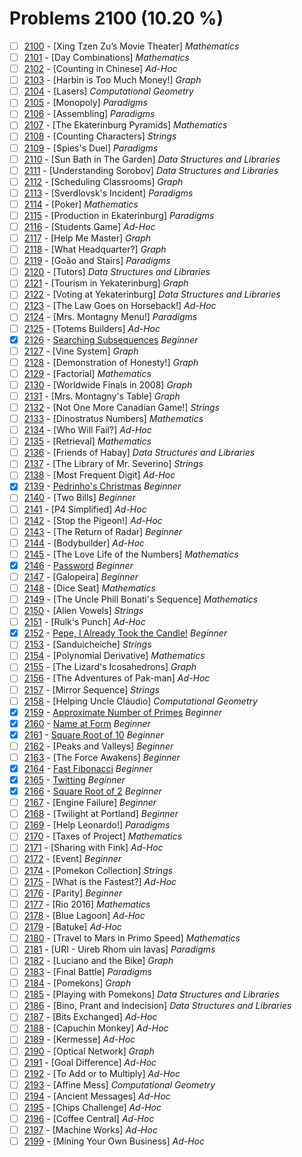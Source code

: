 # Problems 2100 (10.20 %)


- [ ] [2100](https://www.beecrowd.com.br/judge/en/problems/view/2100) - [Xing Tzen Zu’s Movie Theater] *Mathematics*
- [ ] [2101](https://www.beecrowd.com.br/judge/en/problems/view/2101) - [Day Combinations] *Mathematics*
- [ ] [2102](https://www.beecrowd.com.br/judge/en/problems/view/2102) - [Counting in Chinese] *Ad-Hoc*
- [ ] [2103](https://www.beecrowd.com.br/judge/en/problems/view/2103) - [Harbin is Too Much Money!] *Graph*
- [ ] [2104](https://www.beecrowd.com.br/judge/en/problems/view/2104) - [Lasers] *Computational Geometry*
- [ ] [2105](https://www.beecrowd.com.br/judge/en/problems/view/2105) - [Monopoly] *Paradigms*
- [ ] [2106](https://www.beecrowd.com.br/judge/en/problems/view/2106) - [Assembling] *Paradigms*
- [ ] [2107](https://www.beecrowd.com.br/judge/en/problems/view/2107) - [The Ekaterinburg Pyramids] *Mathematics*
- [ ] [2108](https://www.beecrowd.com.br/judge/en/problems/view/2108) - [Counting Characters] *Strings*
- [ ] [2109](https://www.beecrowd.com.br/judge/en/problems/view/2109) - [Spies's Duel] *Paradigms*
- [ ] [2110](https://www.beecrowd.com.br/judge/en/problems/view/2110) - [Sun Bath in The Garden] *Data Structures and Libraries*
- [ ] [2111](https://www.beecrowd.com.br/judge/en/problems/view/2111) - [Understanding Sorobov] *Data Structures and Libraries*
- [ ] [2112](https://www.beecrowd.com.br/judge/en/problems/view/2112) - [Scheduling Classrooms] *Graph*
- [ ] [2113](https://www.beecrowd.com.br/judge/en/problems/view/2113) - [Sverdlovsk's Incident] *Paradigms*
- [ ] [2114](https://www.beecrowd.com.br/judge/en/problems/view/2114) - [Poker] *Mathematics*
- [ ] [2115](https://www.beecrowd.com.br/judge/en/problems/view/2115) - [Production in Ekaterinburg] *Paradigms*
- [ ] [2116](https://www.beecrowd.com.br/judge/en/problems/view/2116) - [Students Game] *Ad-Hoc*
- [ ] [2117](https://www.beecrowd.com.br/judge/en/problems/view/2117) - [Help Me Master] *Graph*
- [ ] [2118](https://www.beecrowd.com.br/judge/en/problems/view/2118) - [What Headquarter?] *Graph*
- [ ] [2119](https://www.beecrowd.com.br/judge/en/problems/view/2119) - [Goão and Stairs] *Paradigms*
- [ ] [2120](https://www.beecrowd.com.br/judge/en/problems/view/2120) - [Tutors] *Data Structures and Libraries*
- [ ] [2121](https://www.beecrowd.com.br/judge/en/problems/view/2121) - [Tourism in Yekaterinburg] *Graph*
- [ ] [2122](https://www.beecrowd.com.br/judge/en/problems/view/2122) - [Voting at Yekaterinburg] *Data Structures and Libraries*
- [ ] [2123](https://www.beecrowd.com.br/judge/en/problems/view/2123) - [The Law Goes on Horseback!] *Ad-Hoc*
- [ ] [2124](https://www.beecrowd.com.br/judge/en/problems/view/2124) - [Mrs. Montagny Menu!] *Paradigms*
- [ ] [2125](https://www.beecrowd.com.br/judge/en/problems/view/2125) - [Totems Builders] *Ad-Hoc*
- [x] [2126](https://www.beecrowd.com.br/judge/en/problems/view/2126) - [Searching Subsequences](https://github.com/Luc4sguilherme/beecrowd/blob/master/problems/[2100-2199]/2126/code.js) *Beginner*
- [ ] [2127](https://www.beecrowd.com.br/judge/en/problems/view/2127) - [Vine System] *Graph*
- [ ] [2128](https://www.beecrowd.com.br/judge/en/problems/view/2128) - [Demonstration of Honesty!] *Graph*
- [ ] [2129](https://www.beecrowd.com.br/judge/en/problems/view/2129) - [Factorial] *Mathematics*
- [ ] [2130](https://www.beecrowd.com.br/judge/en/problems/view/2130) - [Worldwide Finals in 2008] *Graph*
- [ ] [2131](https://www.beecrowd.com.br/judge/en/problems/view/2131) - [Mrs. Montagny's Table] *Graph*
- [ ] [2132](https://www.beecrowd.com.br/judge/en/problems/view/2132) - [Not One More Canadian Game!] *Strings*
- [ ] [2133](https://www.beecrowd.com.br/judge/en/problems/view/2133) - [Dinostratus Numbers] *Mathematics*
- [ ] [2134](https://www.beecrowd.com.br/judge/en/problems/view/2134) - [Who Will Fail?] *Ad-Hoc*
- [ ] [2135](https://www.beecrowd.com.br/judge/en/problems/view/2135) - [Retrieval] *Mathematics*
- [ ] [2136](https://www.beecrowd.com.br/judge/en/problems/view/2136) - [Friends of Habay] *Data Structures and Libraries*
- [ ] [2137](https://www.beecrowd.com.br/judge/en/problems/view/2137) - [The Library of Mr. Severino] *Strings*
- [ ] [2138](https://www.beecrowd.com.br/judge/en/problems/view/2138) - [Most Frequent Digit] *Ad-Hoc*
- [x] [2139](https://www.beecrowd.com.br/judge/en/problems/view/2139) - [Pedrinho's Christmas](https://github.com/Luc4sguilherme/beecrowd/blob/master/problems/[2100-2199]/2139/code.js) *Beginner*
- [ ] [2140](https://www.beecrowd.com.br/judge/en/problems/view/2140) - [Two Bills] *Beginner*
- [ ] [2141](https://www.beecrowd.com.br/judge/en/problems/view/2141) - [P4 Simplified] *Ad-Hoc*
- [ ] [2142](https://www.beecrowd.com.br/judge/en/problems/view/2142) - [Stop the Pigeon!] *Ad-Hoc*
- [ ] [2143](https://www.beecrowd.com.br/judge/en/problems/view/2143) - [The Return of Radar] *Beginner*
- [ ] [2144](https://www.beecrowd.com.br/judge/en/problems/view/2144) - [Bodybuilder] *Ad-Hoc*
- [ ] [2145](https://www.beecrowd.com.br/judge/en/problems/view/2145) - [The Love Life of the Numbers] *Mathematics*
- [x] [2146](https://www.beecrowd.com.br/judge/en/problems/view/2146) - [Password](https://github.com/Luc4sguilherme/beecrowd/blob/master/problems/[2100-2199]/2146/code.js) *Beginner*
- [ ] [2147](https://www.beecrowd.com.br/judge/en/problems/view/2147) - [Galopeira] *Beginner*
- [ ] [2148](https://www.beecrowd.com.br/judge/en/problems/view/2148) - [Dice Seat] *Mathematics*
- [ ] [2149](https://www.beecrowd.com.br/judge/en/problems/view/2149) - [The Uncle Phill Bonati's Sequence] *Mathematics*
- [ ] [2150](https://www.beecrowd.com.br/judge/en/problems/view/2150) - [Alien Vowels] *Strings*
- [ ] [2151](https://www.beecrowd.com.br/judge/en/problems/view/2151) - [Rulk's Punch] *Ad-Hoc*
- [x] [2152](https://www.beecrowd.com.br/judge/en/problems/view/2152) - [Pepe, I Already Took the Candle!](https://github.com/Luc4sguilherme/beecrowd/blob/master/problems/[2100-2199]/2152/code.js) *Beginner*
- [ ] [2153](https://www.beecrowd.com.br/judge/en/problems/view/2153) - [Sanduicheiche] *Strings*
- [ ] [2154](https://www.beecrowd.com.br/judge/en/problems/view/2154) - [Polynomial Derivative] *Mathematics*
- [ ] [2155](https://www.beecrowd.com.br/judge/en/problems/view/2155) - [The Lizard's Icosahedrons] *Graph*
- [ ] [2156](https://www.beecrowd.com.br/judge/en/problems/view/2156) - [The Adventures of Pak-man] *Ad-Hoc*
- [ ] [2157](https://www.beecrowd.com.br/judge/en/problems/view/2157) - [Mirror Sequence] *Strings*
- [ ] [2158](https://www.beecrowd.com.br/judge/en/problems/view/2158) - [Helping Uncle Cláudio] *Computational Geometry*
- [x] [2159](https://www.beecrowd.com.br/judge/en/problems/view/2159) - [Approximate Number of Primes](https://github.com/Luc4sguilherme/beecrowd/blob/master/problems/[2100-2199]/2159/code.js) *Beginner*
- [x] [2160](https://www.beecrowd.com.br/judge/en/problems/view/2160) - [Name at Form](https://github.com/Luc4sguilherme/beecrowd/blob/master/problems/[2100-2199]/2160/code.js) *Beginner*
- [x] [2161](https://www.beecrowd.com.br/judge/en/problems/view/2161) - [Square Root of 10](https://github.com/Luc4sguilherme/beecrowd/blob/master/problems/[2100-2199]/2161/code.js) *Beginner*
- [ ] [2162](https://www.beecrowd.com.br/judge/en/problems/view/2162) - [Peaks and Valleys] *Beginner*
- [ ] [2163](https://www.beecrowd.com.br/judge/en/problems/view/2163) - [The Force Awakens] *Beginner*
- [x] [2164](https://www.beecrowd.com.br/judge/en/problems/view/2164) - [Fast Fibonacci](https://github.com/Luc4sguilherme/beecrowd/blob/master/problems/[2100-2199]/2164/code.js) *Beginner*
- [x] [2165](https://www.beecrowd.com.br/judge/en/problems/view/2165) - [Twitting](https://github.com/Luc4sguilherme/beecrowd/blob/master/problems/[2100-2199]/2165/code.js) *Beginner*
- [x] [2166](https://www.beecrowd.com.br/judge/en/problems/view/2166) - [Square Root of 2](https://github.com/Luc4sguilherme/beecrowd/blob/master/problems/[2100-2199]/2166/code.js) *Beginner*
- [ ] [2167](https://www.beecrowd.com.br/judge/en/problems/view/2167) - [Engine Failure] *Beginner*
- [ ] [2168](https://www.beecrowd.com.br/judge/en/problems/view/2168) - [Twilight at Portland] *Beginner*
- [ ] [2169](https://www.beecrowd.com.br/judge/en/problems/view/2169) - [Help Leonardo!] *Paradigms*
- [ ] [2170](https://www.beecrowd.com.br/judge/en/problems/view/2170) - [Taxes of Project] *Mathematics*
- [ ] [2171](https://www.beecrowd.com.br/judge/en/problems/view/2171) - [Sharing with Fink] *Ad-Hoc*
- [ ] [2172](https://www.beecrowd.com.br/judge/en/problems/view/2172) - [Event] *Beginner*
- [ ] [2174](https://www.beecrowd.com.br/judge/en/problems/view/2174) - [Pomekon Collection] *Strings*
- [ ] [2175](https://www.beecrowd.com.br/judge/en/problems/view/2175) - [What is the Fastest?] *Ad-Hoc*
- [ ] [2176](https://www.beecrowd.com.br/judge/en/problems/view/2176) - [Parity] *Beginner*
- [ ] [2177](https://www.beecrowd.com.br/judge/en/problems/view/2177) - [Rio 2016] *Mathematics*
- [ ] [2178](https://www.beecrowd.com.br/judge/en/problems/view/2178) - [Blue Lagoon] *Ad-Hoc*
- [ ] [2179](https://www.beecrowd.com.br/judge/en/problems/view/2179) - [Batuke] *Ad-Hoc*
- [ ] [2180](https://www.beecrowd.com.br/judge/en/problems/view/2180) - [Travel to Mars in Primo Speed] *Mathematics*
- [ ] [2181](https://www.beecrowd.com.br/judge/en/problems/view/2181) - [URI - Uireb Rhom uin Iavas] *Paradigms*
- [ ] [2182](https://www.beecrowd.com.br/judge/en/problems/view/2182) - [Luciano and the Bike] *Graph*
- [ ] [2183](https://www.beecrowd.com.br/judge/en/problems/view/2183) - [Final Battle] *Paradigms*
- [ ] [2184](https://www.beecrowd.com.br/judge/en/problems/view/2184) - [Pomekons] *Graph*
- [ ] [2185](https://www.beecrowd.com.br/judge/en/problems/view/2185) - [Playing with Pomekons] *Data Structures and Libraries*
- [ ] [2186](https://www.beecrowd.com.br/judge/en/problems/view/2186) - [Bino, Prant and Indecision] *Data Structures and Libraries*
- [ ] [2187](https://www.beecrowd.com.br/judge/en/problems/view/2187) - [Bits Exchanged] *Ad-Hoc*
- [ ] [2188](https://www.beecrowd.com.br/judge/en/problems/view/2188) - [Capuchin Monkey] *Ad-Hoc*
- [ ] [2189](https://www.beecrowd.com.br/judge/en/problems/view/2189) - [Kermesse] *Ad-Hoc*
- [ ] [2190](https://www.beecrowd.com.br/judge/en/problems/view/2190) - [Optical Network] *Graph*
- [ ] [2191](https://www.beecrowd.com.br/judge/en/problems/view/2191) - [Goal Difference] *Ad-Hoc*
- [ ] [2192](https://www.beecrowd.com.br/judge/en/problems/view/2192) - [To Add or to Multiply] *Ad-Hoc*
- [ ] [2193](https://www.beecrowd.com.br/judge/en/problems/view/2193) - [Affine Mess] *Computational Geometry*
- [ ] [2194](https://www.beecrowd.com.br/judge/en/problems/view/2194) - [Ancient Messages] *Ad-Hoc*
- [ ] [2195](https://www.beecrowd.com.br/judge/en/problems/view/2195) - [Chips Challenge] *Ad-Hoc*
- [ ] [2196](https://www.beecrowd.com.br/judge/en/problems/view/2196) - [Coffee Central] *Ad-Hoc*
- [ ] [2197](https://www.beecrowd.com.br/judge/en/problems/view/2197) - [Machine Works] *Ad-Hoc*
- [ ] [2199](https://www.beecrowd.com.br/judge/en/problems/view/2199) - [Mining Your Own Business] *Ad-Hoc*